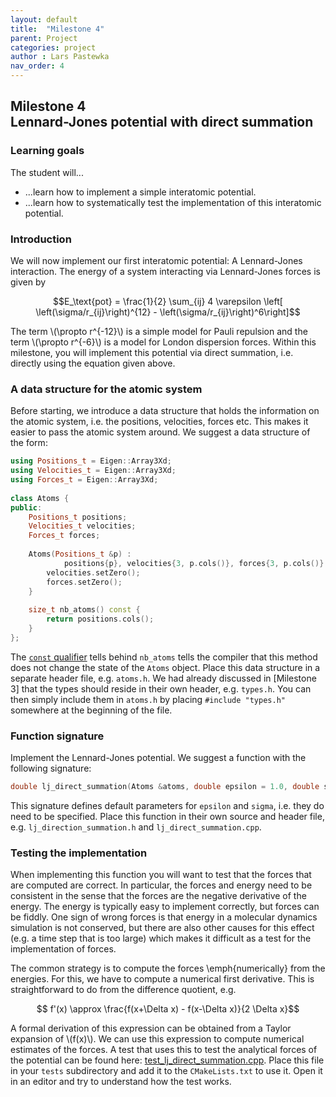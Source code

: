 ```yaml
---
layout: default
title:  "Milestone 4"
parent: Project
categories: project
author : Lars Pastewka
nav_order: 4
---
```


## Milestone 4 <br/> Lennard-Jones potential with direct summation

### Learning goals

The student will...
* ...learn how to implement a simple interatomic potential.
* ...learn how to systematically test the implementation of this interatomic potential.

### Introduction

We will now implement our first interatomic potential: A Lennard-Jones interaction. The
energy of a system interacting via Lennard-Jones forces is given by

$$E_\text{pot} = \frac{1}{2} \sum_{ij} 4 \varepsilon \left[ \left(\sigma/r_{ij}\right)^{12} - \left(\sigma/r_{ij}\right)^6\right]$$

The term \\(\propto r^{-12}\\) is a simple model for Pauli repulsion and the term \\(\propto r^{-6}\\) is a model for London dispersion forces.
Within this milestone, you will implement this potential via direct summation, i.e. directly using the equation given above.

### A data structure for the atomic system

Before starting, we introduce a data structure that holds the information on the atomic system, i.e. the positions, velocities, forces etc.
This makes it easier to pass the atomic system around. We suggest a data structure of the form:
```c++
using Positions_t = Eigen::Array3Xd; 
using Velocities_t = Eigen::Array3Xd; 
using Forces_t = Eigen::Array3Xd; 
 
class Atoms { 
public: 
    Positions_t positions; 
    Velocities_t velocities; 
    Forces_t forces; 
 
    Atoms(Positions_t &p) : 
            positions{p}, velocities{3, p.cols()}, forces{3, p.cols()} { 
        velocities.setZero(); 
        forces.setZero(); 
    } 
 
    size_t nb_atoms() const { 
        return positions.cols(); 
    }
};
```
The [`const` qualifier](https://en.cppreference.com/w/c/language/const) tells behind `nb_atoms` tells the compiler that this method does not change
the state of the `Atoms` object.
Place this data structure in a separate header file, e.g. `atoms.h`. We had already discussed in [Milestone 3] that the types should reside in their own
header, e.g. `types.h`. You can then simply include them in `atoms.h` by placing `#include "types.h"` somewhere at the beginning of the file.

### Function signature

Implement the Lennard-Jones potential. We suggest a function with the following signature:
```c++
double lj_direct_summation(Atoms &atoms, double epsilon = 1.0, double sigma = 1.0);
```
This signature defines default parameters for `epsilon` and `sigma`, i.e. they do need to be specified. Place this function in their own source and
header file, e.g. `lj_direction_summation.h` and `lj_direct_summation.cpp`.

### Testing the implementation

When implementing this function you will want to test that the forces that are computed are correct. In particular, the forces and energy need to be
consistent in the sense that the forces are the negative derivative of the energy. The energy is typically easy to implement correctly, but forces
can be fiddly. One sign of wrong forces is that energy in a molecular dynamics simulation is not conserved, but there are also other causes for
this effect (e.g. a time step that is too large) which makes it difficult as a test for the implementation of forces.

The common strategy is to compute the forces \emph{numerically} from the energies. For this, we have to compute a numerical first derivative.
This is straightforward to do from the difference quotient, e.g.

$$ f'(x) \approx \frac{f(x+\Delta x) - f(x-\Delta x)}{2 \Delta x}$$

A formal derivation of this expression can be obtained from a Taylor expansion of \\(f(x)\\). We can use this expression to compute numerical
estimates of the forces. A test that uses this to test the analytical forces of the potential can be found here: [test_lj_direct_summation.cpp](test_lj_direct_summation.cpp).
Place this file in your `tests` subdirectory and add it to the `CMakeLists.txt` to use it. Open it in an editor and try to understand how the test works.


